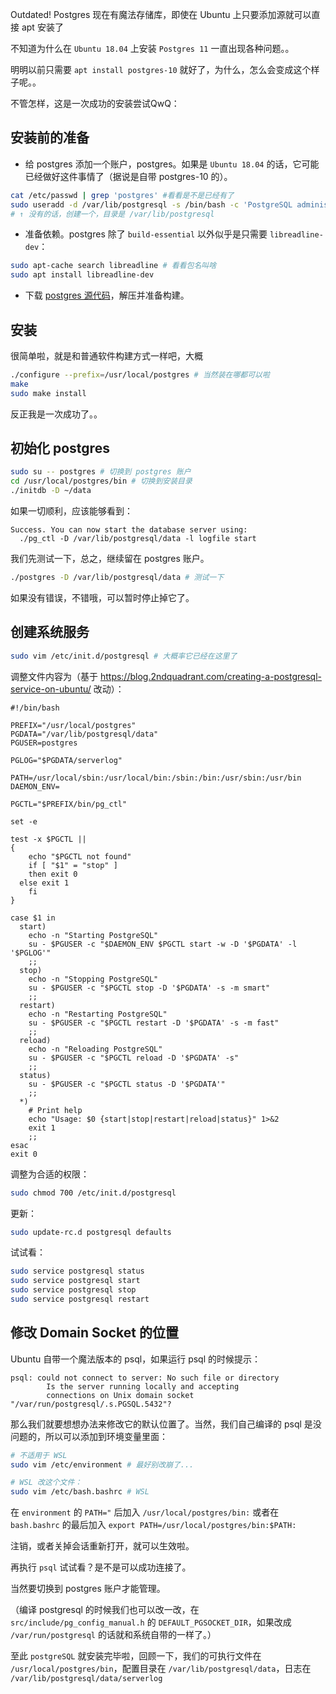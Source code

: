 Outdated! Postgres 现在有魔法存储库，即使在 Ubuntu 上只要添加源就可以直接 apt 安装了

不知道为什么在 `Ubuntu 18.04` 上安装 `Postgres 11` 一直出现各种问题。。

明明以前只需要 `apt install postgres-10` 就好了，为什么，怎么会变成这个样子呢。。

不管怎样，这是一次成功的安装尝试QwQ：

## 安装前的准备

+ 给 postgres 添加一个账户，postgres。如果是 `Ubuntu 18.04` 的话，它可能已经做好这件事情了（据说是自带 postgres-10 的）。

```bash
cat /etc/passwd | grep 'postgres' #看看是不是已经有了
sudo useradd -d /var/lib/postgresql -s /bin/bash -c 'PostgreSQL administrator' -m postgres
# ↑ 没有的话，创建一个，目录是 /var/lib/postgresql
```

+ 准备依赖。postgres 除了 `build-essential` 以外似乎是只需要 `libreadline-dev`：

```bash
sudo apt-cache search libreadline # 看看包名叫啥
sudo apt install libreadline-dev
```

+ 下载 [postgres 源代码](https://www.postgresql.org/ftp/source/)，解压并准备构建。

## 安装

很简单啦，就是和普通软件构建方式一样吧，大概

```bash
./configure --prefix=/usr/local/postgres # 当然装在哪都可以啦
make
sudo make install
```

反正我是一次成功了。。

## 初始化 postgres

```bash
sudo su -- postgres # 切换到 postgres 账户
cd /usr/local/postgres/bin # 切换到安装目录
./initdb -D ~/data
```

如果一切顺利，应该能够看到：

```
Success. You can now start the database server using:
  ./pg_ctl -D /var/lib/postgresql/data -l logfile start
```

我们先测试一下，总之，继续留在 postgres 账户。

```bash
./postgres -D /var/lib/postgresql/data # 测试一下
```

如果没有错误，不错哦，可以暂时停止掉它了。

## 创建系统服务

```bash
sudo vim /etc/init.d/postgresql # 大概率它已经在这里了
```

调整文件内容为（基于 https://blog.2ndquadrant.com/creating-a-postgresql-service-on-ubuntu/ 改动）：

```shell
#!/bin/bash

PREFIX="/usr/local/postgres"
PGDATA="/var/lib/postgresql/data"
PGUSER=postgres

PGLOG="$PGDATA/serverlog"

PATH=/usr/local/sbin:/usr/local/bin:/sbin:/bin:/usr/sbin:/usr/bin
DAEMON_ENV=

PGCTL="$PREFIX/bin/pg_ctl"

set -e

test -x $PGCTL ||
{
    echo "$PGCTL not found"
    if [ "$1" = "stop" ]
    then exit 0
  else exit 1
    fi
}

case $1 in
  start)
    echo -n "Starting PostgreSQL"
    su - $PGUSER -c "$DAEMON_ENV $PGCTL start -w -D '$PGDATA' -l '$PGLOG'"
    ;;
  stop)
    echo -n "Stopping PostgreSQL"
    su - $PGUSER -c "$PGCTL stop -D '$PGDATA' -s -m smart"
    ;;
  restart)
    echo -n "Restarting PostgreSQL"
    su - $PGUSER -c "$PGCTL restart -D '$PGDATA' -s -m fast"
    ;;
  reload)
    echo -n "Reloading PostgreSQL"
    su - $PGUSER -c "$PGCTL reload -D '$PGDATA' -s"
    ;;
  status)
    su - $PGUSER -c "$PGCTL status -D '$PGDATA'"
    ;;
  *)
    # Print help
    echo "Usage: $0 {start|stop|restart|reload|status}" 1>&2
    exit 1
    ;;
esac
exit 0
```

调整为合适的权限：

```bash
sudo chmod 700 /etc/init.d/postgresql
```

更新：

```bash
sudo update-rc.d postgresql defaults
```

试试看：

```bash
sudo service postgresql status
sudo service postgresql start
sudo service postgresql stop
sudo service postgresql restart
```

## 修改 Domain Socket 的位置

Ubuntu 自带一个魔法版本的 psql，如果运行 psql 的时候提示：

```
psql: could not connect to server: No such file or directory
        Is the server running locally and accepting
        connections on Unix domain socket "/var/run/postgresql/.s.PGSQL.5432"?
```

那么我们就要想想办法来修改它的默认位置了。当然，我们自己编译的 psql 是没问题的，所以可以添加到环境变量里面：

```bash
# 不适用于 WSL
sudo vim /etc/environment # 最好别改崩了...

# WSL 改这个文件：
sudo vim /etc/bash.bashrc # WSL
```

在 `environment` 的 `PATH="` 后加入 `/usr/local/postgres/bin:`
或者在 `bash.bashrc` 的最后加入 `export PATH=/usr/local/postgres/bin:$PATH:`

注销，或者关掉会话重新打开，就可以生效啦。

再执行 `psql` 试试看？是不是可以成功连接了。

当然要切换到 postgres 账户才能管理。

（编译 postgresql 的时候我们也可以改一改，在 `src/include/pg_config_manual.h` 的 `DEFAULT_PGSOCKET_DIR`，如果改成 `/var/run/postgresql` 的话就和系统自带的一样了。）

至此 `postgreSQL` 就安装完毕啦，回顾一下，我们的可执行文件在 `/usr/local/postgres/bin`，配置目录在 `/var/lib/postgresql/data`，日志在 `/var/lib/postgresql/data/serverlog`
